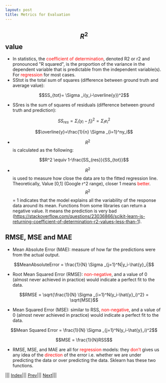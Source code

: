 ```yaml
---
layout: post
title: Metrics for Evaluation
---
```


## $$R^2$$ value

- In statistics, the <font color=red>coefficient of determination</font>, denoted R2 or r2 and pronounced "R squared", is the proportion of the variance in the dependent variable that is predictable from the independent variable(s). For <font color=red>regression</font> for most cases.
- SStot is the total sum of squares (difference between ground truth and average value):

$$SS_{tot}= \Sigma _i(y_i-\overline{y})^2$$

- SSres is the sum of squares of residuals (difference between ground truth and prediction):

$$SS_{res}= \Sigma _i(y_i-f_i)^2= \Sigma _ie_i^2$$

$$\overline{y}=\frac{1}{n} \Sigma _{i=1}^ny_i$$

- $$R^2$$ is calculated as the following: 

$$R^2 \equiv 1-\frac{SS_{res}}{SS_{tot}}$$

- $$R^2$$ is used to measure how close the data are to the fitted regression line. Theoretically, Value [0,1] (Google r^2 range), closer 1 means <font color=red>better</font>. $$R^2$$ = 1 indicates that the model explains all the variability of the response data around its mean. Functions from some libraries can return a negative value. It means the prediction is very bad (<https://stackoverflow.com/questions/23036866/scikit-learn-is-returning-coefficient-of-determination-r2-values-less-than-1>).

## RMSE, MSE and MAE

- Mean Absolute Error (MAE): measure of how far the predictions were from the actual output.

$$MeanAbsoluteError = \frac{1}{N} \Sigma _{j=1}^N|y_i-\hat{y}_i|$$

- Root Mean Squared Error (RMSE): <font color=red>non-negative</font>, and a value of 0 (almost never achieved in practice) would indicate a perfect fit to the data.

$$RMSE =  \sqrt{\frac{1}{N} \Sigma _{i=1}^N(y_i-\hat{y}_i)^2} = \sqrt{MSE}$$

- Mean Squared Error (MSE): similar to RSS, <font color=red>non-negative</font>, and a value of 0 (almost never achieved in practice) would indicate a perfect fit to the data.

$$Mean Squared Error =  \frac{1}{N} \Sigma _{j=1}^N(y_i-\hat{y}_i)^2$$ 

$$MSE = \frac{1}{N}RSS$$

- RMSE, MSE, and MAE are all for <font color=red>regression</font> models: they <font color=red>don’t</font> gives us any idea of the <font color=red>direction</font> of the error i.e. whether we are under predicting the data or over predicting the data. Sklearn has these two functions.



||| [Index](../../)||| [Prev](../metrics-for-evaluation/)||| [Next](../model-validation/)|||

